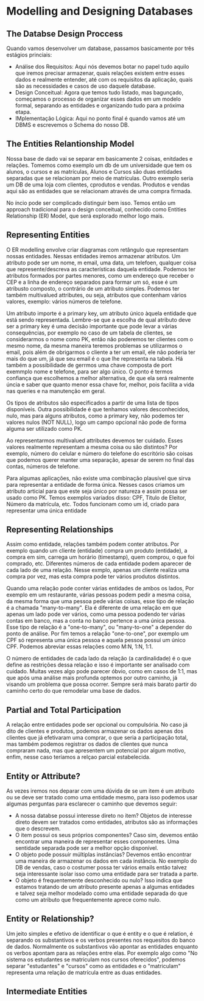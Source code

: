 # Modelling and Designing Databases

## The Databse Design Proccess

Quando vamos desenvolver um database, passamos basicamente por três estágios princiais:
- Análise dos Requisitos: Aqui nós devemos botar no papel tudo aquilo que iremos precisar armazenar, quais relações existem entre esses dados e realmente entender, até com os requisitos da aplicação, quais são as necessidades e casos de uso daquele database.
- Design Conceitual: Agora que temos tudo listado, mas bagunçado, começamos o processo de organizar esses dados em um modelo formal, separando as entidades e organizando tudo para a próxima etapa.
- IMplementação Lógica: Aqui no ponto final é quando vamos até um DBMS e escrevemos o Schema do nosso DB.

## The Entities Relantionship Model

Nossa base de dado vai se separar em basicamente 2 coisas, enitdades e relações. Tomemos como exemplo um db de um universidade que tem os alunos, o cursos e as matrículas, Alunos e Cursos são duas entidades separadas que se relacionam por meio de matrículas. Outro exemplo seria um DB de uma loja com clientes, cprodutos e vendas. Produtos e vendas aqui são as entidades que se relacionam através de uma compra firmada.

No íncio pode ser complicado distinguir bem isso. Temos então um approach tradicional para o design conceitual, conhecido como Entities Relationship (ER) Model, que será explorado melhor logo mais.

## Representing Entities

O ER modelling envolve criar diagramas com retângulo que representam nossas entidades. Nessas entidades iremos armazenar atributos. Um atributo pode ser um nome, m email, uma data, um telefoen, qualquer coisa que represente/descreva as características daquela entidade. Podemos ter atributos formados por partes menores, como um endereço que receber o CEP e a linha de endereço separados para formar um só, esse é um atribusto composto, o contrário de um atributo simples. Podemos ter também multivalued attributes, ou seja, atributos que contenham vários valores, exemplo: vários números de telefone.

Um atributo importe é a primary key, um atributo único àquela entidade que está sendo representada. Lembre-se que a escolha de qual atributo deve ser a primary key é uma decisão importante que pode levar a várias consequências, por exemplo no caso de um tabela de clientes, se considerarmos o nome como PK, então não poderemos ter clientes com o mesmo nome, da mesma maneira teremos problemas se utilizarmos o email, pois além de obrigarmos o cliente a ter um email, ele não poderia ter mais do que um, já que seu email é o que lhe representa na tabela. Há também a possibilidade de gerrmos uma chave composta de port exemmplo nome e telefone, para ser algo único. O ponto é termos confiança que escolhemos a melhor alternativa, de que ela será realmente úncia e saber que quanto menor essa chave for, melhor, pois facilita a vida nas queries e na manutenção em geral.

Os tipos de atributos são especificados a partir de uma lista de tipos disponíveis. Outra possibilidade é que tenhamos valores desconhecidos, nulo, mas para alguns atributos, como a primary key, não podemos ter valores nulos (NOT NULL), logo um campo opcional não pode de forma alguma ser utilizado como PK.

Ao representarmos multivalued attributes devemos ter cuidado. Esses valores realmente representam a mesma coisa ou são distintos? Por exemplo, número do celular e número do telefone do escritório são coisas que podemos querer manter uma separação, apesar de serem no final das contas, números de telefone.

Para algumas aplicações, não existe uma combinação plausível que sirva para representar a entidade de forma única. Nesses casos criamos um atributo articial para que este seja único por natureza e assim possa ser usado como PK. Temos exemplos variados disso: CPF, Titulo de Eleitor, Número da matrícula, etc. Todos funcionam como um id, criado para representar uma única entidade

## Representing Relationships

Assim como entidade, relações também podem conter atributos. Por exemplo quando um cliente (entidade) compra um produto (entidade), a compra em sim, carrega um horário (timestamp), quem comprou, o que foi comprado, etc. Diferentes números de cada entidade podem aparecer de cada lado de uma relação. Nesse exmplo, apenas um cliente realiza uma compra por vez, mas esta compra pode ter vários produtos distintos.

Quando uma relação pode conter várias entidades de ambos os lados, Por exemplo em um restaurante, várias pessoas podem pedir a mesma coisa, da mesma forma que uma pessoa pede várias coisas, esse tipo de relação é a chamada "many-to-many". Ela é diferente de uma relação em que apenas um lado pode ver vários, como uma pessoa podendo ter várias contas em banco, mas a conta no banco pertence a uma única pessoa. Esse tipo de relação é a "one-to-many", ou "many-to-one" a depender do ponto de análise. Por fim temos a relação "one-to-one", por exemplo um CPF só representa uma única pessoa e aquela pessoa possui um único CPF. Podemos abreviar essas relações como M:N, 1:N, 1:1.

O número de entidades de cada lado da relação (a cardinalidade) é o que define as restrições dessa relação e isso é importante ser analisado com cuidado. Muitas vezes algo pode parecer óbvio, como em casos de 1:1, mas que após uma análise mais profunda optemos por outro caminho, já visando um problema que possa ocorrer. Sempre será mais barato partir do caminho certo do que remodelar uma base de dados.

## Partial and Total Participation

A relação entre entidades pode ser opcional ou compulsória. No caso já dito de clientes e produtos, podemos armazenar os dados apenas dos clientes que já efetivaram uma comprar, o que seria a participação total, mas também podemos registrar os dados de clientes que nunca compraram nada, mas que apresentem um potencial por algum motivo, enfim, nesse caso teríamos a relçao parcial estabelecida.

## Entity or Attribute?

As vezes iremos nos deparar com uma dúvida de se um item é um atributo ou se deve ser tratado como uma entidade mesmo, para isso podemos usar algumas perguntas para esclarecer o caminho que devemos seguir:
- A nossa databse possui interesse direto no item? Objetos de interesse direto devem ser tratados como entidades, atributos são as informações que o descrevem.
- O item possui os seus próprios componentes? Caso sim, devemos então encontrar uma maneira de representar esses componentes. Uma sentidade separada pode ser a melhor opção disponível.
- O objeto pode possuir múltiplas instâncias? Devemos então encontrar uma maneira de armazenar os dados em cada instância. No exemplo do DB de vendas, caso o costumer possa ter vários emails então talvez seja interessante isolar isso como uma entidade para ser tratada a parte.
- O objeto é frequentemente desconhecido ou nulo? Isso indica que estamos tratando de um atributo presente apenas a algumas entidades e talvez seja melhor modelado como uma entidade separada do que como um atributo que frequentemente aprece como nulo.

## Entity or Relationship?

Um jeito simples e efetivo de identificar o que é entity e o que é relation, é separando os substantivos e os verbos presentes nos requesitos do banco de dados. Normalmente os substantivos vão apontar as entidades enquanto os verbos apontam para as relações entre elas. Por exemplo algo como "No sistema os estudantes se matriculam nos cursos oferecidos", podemos separar "estudantes" e "cursos" como as entidades e o "matriculam" representa uma relação de  matrícula entre as duas entidades.

## Intermediate Entities

